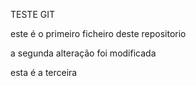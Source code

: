 TESTE GIT 

este é o primeiro ficheiro deste repositorio


a segunda alteração foi modificada



esta é a terceira 

